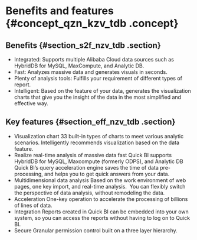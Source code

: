 # Benefits and features {#concept_qzn_kzv_tdb .concept}

## Benefits {#section_s2f_nzv_tdb .section}

-   Integrated: Supports multiple Alibaba Cloud data sources such as HybridDB for MySQL, MaxCompute, and Analytic DB.
-   Fast: Analyzes massive data and generates visuals in seconds.
-   Plenty of analysis tools: Fulfills your requirement of different types of report.
-   Intelligent: Based on the feature of your data, generates the visualization charts that give you the insight of the data in the most simplified and effective way.

## Key features {#section_eff_nzv_tdb .section}

-   Visualization chart 33 built-in types of charts to meet various analytic scenarios. Intelligently recommends visualization based on the data feature.
-   Realize real-time analysis of massive data fast Quick BI supports HybridDB for MySQL, Maxcompute \(formerly ODPS\), and Analytic DB Quick BI’s query acceleration engine saves the time of data pre-processing, and helps you to get quick answers from your data.
-   Multidimensional data analysis Based on the work environment of web pages, one key import, and real-time analysis.  You can flexibly switch the perspective of data analysis, without remodeling the data.
-   Acceleration One-key operation to accelerate the processing of billions of lines of data.
-   Integration Reports created in Quick BI can be embedded into your own system, so you can access the reports without having to log on to Quick BI.
-   Secure Granular permission control built on a three layer hierarchy.

